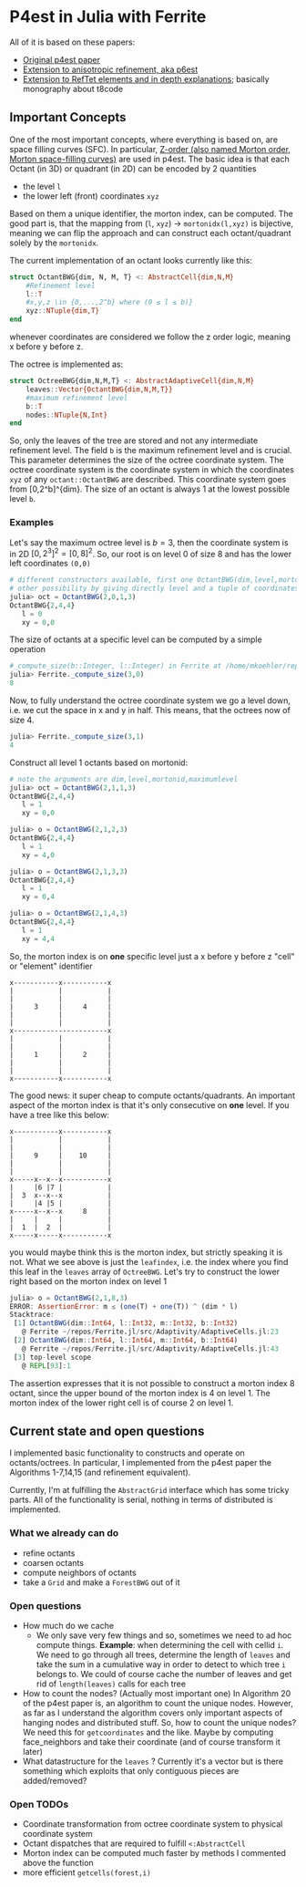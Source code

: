 # P4est in Julia with Ferrite

All of it is based on these papers:
- [Original p4est paper](https://p4est.github.io/papers/BursteddeWilcoxGhattas11.pdf)
- [Extension to anisotropic refinement, aka p6est](https://epubs.siam.org/doi/10.1137/140974407)
- [Extension to RefTet elements and in depth explanations](https://bonndoc.ulb.uni-bonn.de/xmlui/handle/20.500.11811/7661); basically monography about t8code

## Important Concepts

One of the most important concepts, where everything is based on, are space filling curves (SFC).
In particular, [Z-order (also named Morton order, Morton space-filling curves)](https://en.wikipedia.org/wiki/Z-order_curve) are used in p4est.
The basic idea is that each Octant (in 3D) or quadrant (in 2D) can be encoded by 2 quantities
- the level `l`
- the lower left (front) coordinates `xyz`

Based on them a unique identifier, the morton index, can be computed.
The good part is, that the mapping from (`l`, `xyz`) -> `mortonidx(l,xyz)` is bijective, meaning we can flip the approach
and can construct each octant/quadrant solely by the `mortonidx`.

The current implementation of an octant looks currently like this:
```julia
struct OctantBWG{dim, N, M, T} <: AbstractCell{dim,N,M}
    #Refinement level
    l::T
    #x,y,z \in {0,...,2^b} where (0 ≤ l ≤ b)}
    xyz::NTuple{dim,T}
end
```
whenever coordinates are considered we follow the z order logic, meaning x before y before z.

The octree is implemented as:
```julia
struct OctreeBWG{dim,N,M,T} <: AbstractAdaptiveCell{dim,N,M}
    leaves::Vector{OctantBWG{dim,N,M,T}}
    #maximum refinement level 
    b::T
    nodes::NTuple{N,Int}
end
```
So, only the leaves of the tree are stored and not any intermediate refinement level.
The field `b` is the maximum refinement level and is crucial. This parameter determines the size of the octree coordinate system.
The octree coordinate system is the coordinate system in which the coordinates `xyz` of any `octant::OctantBWG` are described.
This coordinate system goes from [0,2^b]^{dim}. The size of an octant is always 1 at the lowest possible level `b`.

### Examples

Let's say the maximum octree level is $b=3$, then the coordinate system is in 2D $[0,2^3]^2 = [0, 8]^2$.
So, our root is on level 0 of size 8 and has the lower left coordinates `(0,0)`

```julia
# different constructors available, first one OctantBWG(dim,level,mortonid,maximumlevel)
# other possibility by giving directly level and a tuple of coordinates OctantBWG(level,(x,y))
julia> oct = OctantBWG(2,0,1,3)
OctantBWG{2,4,4}
   l = 0
   xy = 0,0
```
The size of octants at a specific level can be computed by a simple operation
```julia
#_compute_size(b::Integer, l::Integer) in Ferrite at /home/mkoehler/repos/Ferrite.jl/src/Adaptivity/AdaptiveCells.jl:375
julia> Ferrite._compute_size(3,0)
8
```
Now, to fully understand the octree coordinate system we go a level down, i.e. we cut the space in x and y in half.
This means, that the octrees now of size 4.
```julia
julia> Ferrite._compute_size(3,1)
4
```
Construct all level 1 octants based on mortonid:
```julia
# note the arguments are dim,level,mortonid,maximumlevel
julia> oct = OctantBWG(2,1,1,3)
OctantBWG{2,4,4}
   l = 1
   xy = 0,0

julia> o = OctantBWG(2,1,2,3)
OctantBWG{2,4,4}
   l = 1
   xy = 4,0

julia> o = OctantBWG(2,1,3,3)
OctantBWG{2,4,4}
   l = 1
   xy = 0,4

julia> o = OctantBWG(2,1,4,3)
OctantBWG{2,4,4}
   l = 1
   xy = 4,4
```

So, the morton index is on **one** specific level just a x before y before z "cell" or "element" identifier
```
x-----------x-----------x
|           |           |
|           |           |
|     3     |     4     |
|           |           |
|           |           |
x-----------------------x
|           |           |
|           |           |
|     1     |     2     |
|           |           |
|           |           |
x-----------x-----------x
```

The good news: it super cheap to compute octants/quadrants.
An important aspect of the morton index is that it's only consecutive on **one** level.
If you have a tree like this below:

```
x-----------x-----------x
|           |           |
|           |           |
|     9     |    10     |
|           |           |
|           |           |
x-----x--x--x-----------x
|     |6 |7 |           |
|  3  x--x--x           |
|     |4 |5 |           |
x-----x--x--x     8     |
|     |     |           |
|  1  |  2  |           |
x-----x-----x-----------x
```

you would maybe think this is the morton index, but strictly speaking it is not.
What we see above is just the `leafindex`, i.e. the index where you find this leaf in the `leaves` array of `OctreeBWG`.
Let's try to construct the lower right based on the morton index on level 1

```julia
julia> o = OctantBWG(2,1,8,3)
ERROR: AssertionError: m ≤ (one(T) + one(T)) ^ (dim * l)
Stacktrace:
 [1] OctantBWG(dim::Int64, l::Int32, m::Int32, b::Int32)
   @ Ferrite ~/repos/Ferrite.jl/src/Adaptivity/AdaptiveCells.jl:23
 [2] OctantBWG(dim::Int64, l::Int64, m::Int64, b::Int64)
   @ Ferrite ~/repos/Ferrite.jl/src/Adaptivity/AdaptiveCells.jl:43
 [3] top-level scope
   @ REPL[93]:1
```

The assertion expresses that it is not possible to construct a morton index 8 octant, since the upper bound of the morton index is 4 on level 1.
The morton index of the lower right cell is of course 2 on level 1.


## Current state and open questions

I implemented basic functionality to constructs and operate on octants/octrees.
In particular, I implemented from the p4est paper the Algorithms 1-7,14,15 (and refinement equivalent).

Currently, I'm at fulfilling the `AbstractGrid` interface which has some tricky parts.
All of the functionality is serial, nothing in terms of distributed is implemented.

### What we already can do
- refine octants
- coarsen octants
- compute neighbors of octants
- take a `Grid` and make a `ForestBWG` out of it

### Open questions
- How much do we cache
    - We only save very few things and so, sometimes we need to ad hoc compute things.
      **Example**: when determining the cell with cellid `i`. We need to go through all trees, determine the length of `leaves`
                   and take the sum in a cumulative way in order to detect to which tree `i` belongs to.
                   We could of course cache the number of leaves and get rid of `length(leaves)` calls for each tree
- How to count the nodes? (Actually most important one) In Algorithm 20 of the p4est paper is, an algorithm to count the unique nodes.
  However, as far as I understand the algorithm covers only important aspects of hanging nodes and distributed stuff.
  So, how to count the unique nodes? We need this for `getcoordinates` and the like.
  Maybe by computing face_neighbors and take their coordinate (and of course transform it later)
- What datastructure for the `leaves` ? Currently it's a vector but is there something which exploits that only contiguous pieces are added/removed?

### Open TODOs
- Coordinate transformation from octree coordinate system to physical coordinate system
- Octant dispatches that are required to fulfill `<:AbstractCell`
- Morton index can be computed much faster by methods I commented above the function
- more efficient `getcells(forest,i)`
